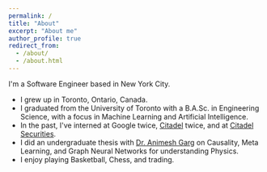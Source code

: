 ```yaml
---
permalink: /
title: "About"
excerpt: "About me"
author_profile: true
redirect_from: 
  - /about/
  - /about.html
---
```


I'm a Software Engineer based in New York City.

+ I grew up in Toronto, Ontario, Canada.
+ I graduated from the University of Toronto with a B.A.Sc. in Engineering Science, with a focus in Machine Learning and Artificial Intelligence.
+ In the past, I've interned at Google twice, [Citadel](https://www.citadel.com/) twice, and at [Citadel Securities](https://www.citadelsecurities.com/).
+ I did an undergraduate thesis with [Dr. Animesh Garg](https://animesh.garg.tech/) on Causality, Meta Learning, and Graph Neural Networks for understanding Physics.
+ I enjoy playing Basketball, Chess, and trading.
